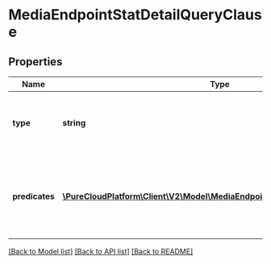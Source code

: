 # MediaEndpointStatDetailQueryClause

## Properties
Name | Type | Description | Notes
------------ | ------------- | ------------- | -------------
**type** | **string** | Boolean operation to apply to the provided predicates | 
**predicates** | [**\PureCloudPlatform\Client\V2\Model\MediaEndpointStatDetailQueryPredicate[]**](MediaEndpointStatDetailQueryPredicate.md) | Like a three-word sentence: (attribute-name) (operator) (target-value). | 

[[Back to Model list]](../README.md#documentation-for-models) [[Back to API list]](../README.md#documentation-for-api-endpoints) [[Back to README]](../README.md)


